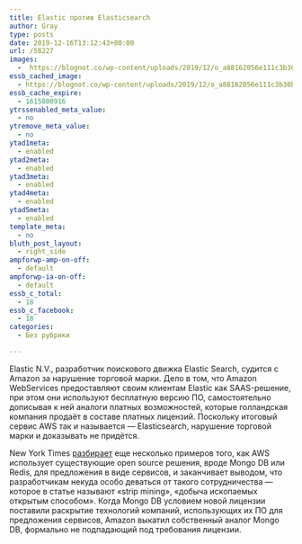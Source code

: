 ```yaml
---
title: Elastic против Elasticsearch
author: Gray
type: posts
date: 2019-12-16T13:12:43+00:00
url: /58227
images:
  -  https://blognot.co/wp-content/uploads/2019/12/o_a88162056e111c3b30b4d09a91903ccc.jpg
essb_cached_image:
  - https://blognot.co/wp-content/uploads/2019/12/o_a88162056e111c3b30b4d09a91903ccc.jpg
essb_cache_expire:
  - 1615800916
ytrssenabled_meta_value:
  - no
ytremove_meta_value:
  - no
ytad1meta:
  - enabled
ytad2meta:
  - enabled
ytad3meta:
  - enabled
ytad4meta:
  - enabled
ytad5meta:
  - enabled
template_meta:
  - no
bluth_post_layout:
  - right_side
ampforwp-amp-on-off:
  - default
ampforwp-ia-on-off:
  - default
essb_c_total:
  - 18
essb_c_facebook:
  - 18
categories:
  - Без рубрики

---
```








Elastic N.V., разработчик поискового движка Elastic Search, судится с Amazon за нарушение торговой марки. Дело в том, что Amazon WebServices предоставляют своим клиентам Elastic как SAAS-решение, при этом они используют бесплатную версию ПО, самостоятельно дописывая к ней аналоги платных возможностей, которые голландская компания продаёт в составе платных лицензий. Поскольку итоговый сервис AWS так и называется — Elasticsearch, нарушение торговой марки и доказывать не придётся.

New York Times [разбирает][1] еще несколько примеров того, как AWS использует существующие open source решения, вроде Mongo DB или Redis, для предложения в виде сервисов, и заканчивает выводом, что разработчикам некуда особо деваться от такого сотрудничества — которое в статье называют &#171;strip mining&#187;, &#171;добыча ископаемых открытым способом&#187;. Когда Mongo DB условием новой лицензии поставили раскрытие технологий компаний, использующих их ПО для предложения сервисов, Amazon выкатил собственный аналог Mongo DB, формально не подпадающий под требования лицензии.

 [1]: https://www.nytimes.com/2019/12/15/technology/amazon-aws-cloud-competition.html